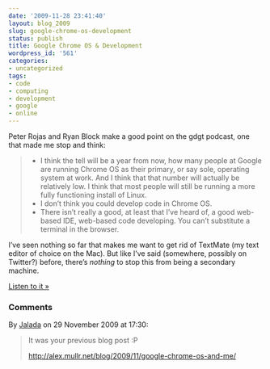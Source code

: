 ```yaml
---
date: '2009-11-28 23:41:40'
layout: blog_2009
slug: google-chrome-os-development
status: publish
title: Google Chrome OS & Development
wordpress_id: '561'
categories:
- uncategorized
tags:
- code
- computing
- development
- google
- online
---
```


Peter Rojas and Ryan Block make a good point on the gdgt podcast, one that made me stop and think:

>   * I think the tell will be a year from now, how many people at Google are running Chrome OS as their primary, or say sole, operating system at work. And I think that that number will actually be relatively low. I think that most people will still be running a more fully functioning install of Linux.
>   * I don’t think you could develop code in Chrome OS.
>   * There isn’t really a good, at least that I’ve heard of, a good web-based IDE, web-based code developing. You can’t substitute a terminal in the browser.

I’ve seen nothing so far that makes me want to get rid of TextMate (my text editor of choice on the Mac). But like I’ve said (somewhere, possibly on Twitter?) before, there’s _nothing_ to stop this from being a secondary machine.

[Listen to it »](http://features.gdgt.com/2009/11/21/gdgt-weekly-064/)

### Comments ###

By [Jalada](http://jalada.co.uk) on 29 November 2009 at 17:30:

> It was your previous blog post :P
> 
> http://alex.mullr.net/blog/2009/11/google-chrome-os-and-me/
